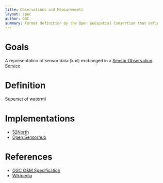 ```yaml
---
title: Observations and Measurements
layout: spec
author: OGC
summary: Format definition by the Open Geospatial Consortium that defines 
---
```


Goals
=====

A representation of sensor data (xml) exchanged in a [Sensor Observation Service](../protocols/sos.md)

Definition
==========

Superset of [waterml]()

Implementations
===============

* [52North](http://52north.org)
* [Open Sensorhub](http://opensensorhub.org)

References
==========

-   [OGC O&M Specification](http://portal.opengeospatial.org/files/?artifact_id=41579)
- [Wikipedia](http://en.wikipedia.org/wiki/Observations_and_Measurements)


